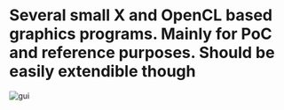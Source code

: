 # Several small X and OpenCL based graphics programs. Mainly for PoC and reference purposes. Should be easily extendible though

![gui](https://user-images.githubusercontent.com/55306843/94595819-494c1580-0259-11eb-87d7-beecb2690bc5.png)

